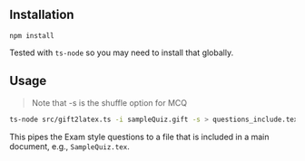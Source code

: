 ## Installation

`npm install`

Tested with `ts-node` so you may need to install that globally.

## Usage

> Note that -s is the shuffle option for MCQ

```bash
ts-node src/gift2latex.ts -i sampleQuiz.gift -s > questions_include.tex
```

This pipes the Exam style questions to a file that is included in a main document, e.g., `SampleQuiz.tex`.
